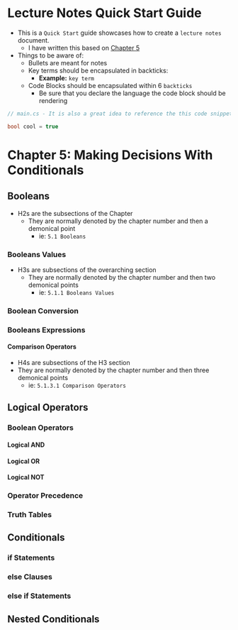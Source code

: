 # Lecture Notes Quick Start Guide
* This is a `Quick Start` guide showcases how to  create a `lecture notes` document.
  * I have written this based on [Chapter 5](https://education.launchcode.org/intro-to-programming-csharp/chapters/booleans-and-conditionals/index.html)
* Things to be aware of:
  * Bullets are meant for notes
  * Key terms should be encapsulated in backticks:
    * **Example:** `key term`
  * Code Blocks should be encapsulated within 6 `backticks`
    * Be sure that you declare the language the code block should be rendering
```C#
// main.cs - It is also a great idea to reference the this code snippet is coming from

bool cool = true
```


# Chapter 5: Making Decisions With Conditionals
## Booleans
* H2s are the subsections of the Chapter
  * They are normally denoted by the chapter number and then a demonical point
    * ie: `5.1 Booleans`

### Booleans Values
* H3s are subsections of the overarching section
  * They are normally denoted by the chapter number and then two demonical points
    * ie: `5.1.1 Booleans Values`

### Boolean Conversion
### Booleans Expressions
#### Comparison Operators
* H4s are subsections of the H3 section
* They are normally denoted by the chapter number and then three demonical points
    * ie: `5.1.3.1 Comparison Operators`

## Logical Operators

### Boolean Operators
#### Logical AND
#### Logical OR
#### Logical NOT
### Operator Precedence
### Truth Tables

## Conditionals
### if Statements
### else Clauses
### else if Statements

## Nested Conditionals